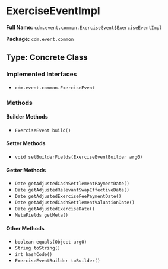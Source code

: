 # ExerciseEventImpl

**Full Name:** `cdm.event.common.ExerciseEvent$ExerciseEventImpl`

**Package:** `cdm.event.common`

## Type: Concrete Class

### Implemented Interfaces

- `cdm.event.common.ExerciseEvent`

### Methods

#### Builder Methods

- `ExerciseEvent build()`

#### Setter Methods

- `void setBuilderFields(ExerciseEventBuilder arg0)`

#### Getter Methods

- `Date getAdjustedCashSettlementPaymentDate()`
- `Date getAdjustedRelevantSwapEffectiveDate()`
- `Date getAdjustedExerciseFeePaymentDate()`
- `Date getAdjustedCashSettlementValuationDate()`
- `Date getAdjustedExerciseDate()`
- `MetaFields getMeta()`

#### Other Methods

- `boolean equals(Object arg0)`
- `String toString()`
- `int hashCode()`
- `ExerciseEventBuilder toBuilder()`

